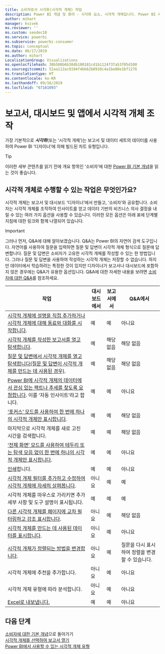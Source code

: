 ```yaml
---
title: 소비자로서 시각화(시각적 개체) 작업
description: Power BI 개념 및 용어 - 시각화 요소, 시각적 개체입니다. Power BI 시각화, 시각적 개체란 무엇인가요?
author: mihart
manager: kvivek
ms.reviewer: ''
ms.custom: seodec18
ms.service: powerbi
ms.subservice: powerbi-consumer
ms.topic: conceptual
ms.date: 06/17/2019
ms.author: mihart
LocalizationGroup: Visualizations
ms.openlocfilehash: 30b588b6b38db100181cd1b1124f37a53f05d100
ms.sourcegitcommit: 52aa112ac9194f4bb62b0910c4a1be80e1bf1276
ms.translationtype: HT
ms.contentlocale: ko-KR
ms.lasthandoff: 09/16/2019
ms.locfileid: "67161093"
---
```

# <a name="interact-with-visuals-in-reports-dashboards-and-apps"></a>보고서, 대시보드 및 앱에서 시각적 개체 조작

가장 기본적으로 ***시각화***(또는 ‘시각적 개체’)는 보고서 및 데이터 세트의 데이터를 사용하여 Power BI ‘디자이너’에 의해 빌드된 차트 유형입니다.   

> [!TIP]
> 이러한 세부 콘텐츠를 읽기 전에 개요 항목인 ‘소비자’에 대한 [Power BI 기본 개념](end-user-basic-concepts.md)을 읽는 것이 좋습니다. 

## <a name="what-can-i-do-with-visuals"></a>시각적 개체로 수행할 수 있는 작업은 무엇인가요?

시각적 개체는 보고서 및 대시보드 ‘디자이너’에서 만들고, ‘소비자’와 공유합니다.   소비자는 시각적 개체를 조작하여 인사이트를 얻고 데이터 기반의 비즈니스 의사 결정을 내릴 수 있는 여러 가지 옵션을 사용할 수 있습니다. 이러한 모든 옵션은 아래 표에 단계별 지침에 대한 링크와 함께 나열되어 있습니다.

> [!IMPORTANT]
> 그러나 먼저, Q&A에 대해 알아보겠습니다. Q&A는 Power BI의 자연어 검색 도구입니다. 자연어를 사용하여 질문을 입력하면 질문 및 답변이 시각적 개체 형식으로 질문에 답변합니다. 질문 및 답변은 소비자가 고유한 시각적 개체를 작성할 수 있는 한 방법입니다. 그러나 질문 및 답변을 사용하여 작성하는 시각적 개체는 저장할 수 없습니다. 하지만 데이터에서 학습하려는 특정한 것이 있지만 디자이너가 보고서나 대시보드에 포함하지 않은 경우에는 Q&A가 유용한 옵션입니다. Q&A에 대한 자세한 내용을 보려면 [소비자에 대한 Q&A](end-user-q-and-a.md)를 참조하세요.



|작업  |대시보드에서  |보고서에서  | Q&A에서
|---------|---------|---------|--------|
|[시각적 개체에 설명을 직접 추가하거나 시각적 개체에 대해 동료와 대화를 시작합니다](end-user-comment.md).     |  예       |   예      |  아니요  |
|[시각적 개체를 작성한 보고서를 열고 탐색합니다](end-user-tiles.md).     |    예     |   해당 없음      |  해당 없음 |
|[질문 및 답변에서 시각적 개체를 열고 탐색합니다(질문 및 답변이 시각적 개체를 만드는 데 사용된 경우)](end-user-q-and-a.md).     |   예      |   해당 없음      |  해당 없음  |
|[Power BI에 시각적 개체의 데이터에서 관심 있는 팩트나 추세를 찾도록 요청합니다](end-user-insights.md).  이를 ‘자동 인사이트’라고 합니다.      |    예     |   예      | 아니요   |
|[‘포커스’ 모드를 사용하여 한 번에 하나의 시각적 개체만 표시합니다](end-user-focus.md).      | 예        |   예      | 해당 없음  |
|마지막으로 시각적 개체를 새로 고친 시간을 검색합니다.     |  예       |    예     | 해당 없음  |
|[‘전체 화면’ 모드를 사용하여 테두리 또는 탐색 모음 없이 한 번에 하나의 시각적 개체만 표시합니다](end-user-focus.md).      |   예      |  예       | 아니요  |
|[인쇄](end-user-print.md)합니다.     |  예       |   예      | 아니요  |
|[시각적 개체 필터를 추가하고 수정하여 시각적 개체에 자세히 살펴봅니다](end-user-report-filter.md).     |    아니요     |   예      | 예  |
|시각적 개체를 마우스로 가리키면 추가 세부 사항 및 도구 설명이 표시됩니다.     |    예     |   예      | 예  |
|[다른 시각적 개체를 페이지에 교차 필터링하고 강조 표시합니다](end-user-interactions.md).    |   아니요      |   예      | 해당 없음  |
|[시각적 개체를 만드는 데 사용된 데이터를 표시합니다](end-user-show-data.md).     |  아니요       |   예      | 아니요  |
| [시각적 개체가 정렬되는 방법을 변경합니다](end-user-change-sort.md). | 아니요  | 예  | 질문을 다시 표시하여 정렬을 변경할 수 있습니다.  |
| 시각적 개체에 추천을 추가합니다. | 아니요  | 예  |  아니요 |
| 시각적 개체 유형에 따라 분석합니다. | 아니요  | 예  | 아니요  |
| [Excel로 내보냅니다.](end-user-export.md) | 예 | 예 | 아니요|

## <a name="next-steps"></a>다음 단계
[소비자에 대한 기본 개념](end-user-basic-concepts.md)으로 돌아가기    
[시각적 개체를 선택하여 보고서 열기](end-user-report-open.md)    
[Power BI에서 사용할 수 있는 시각적 개체 유형](end-user-visual-type.md)